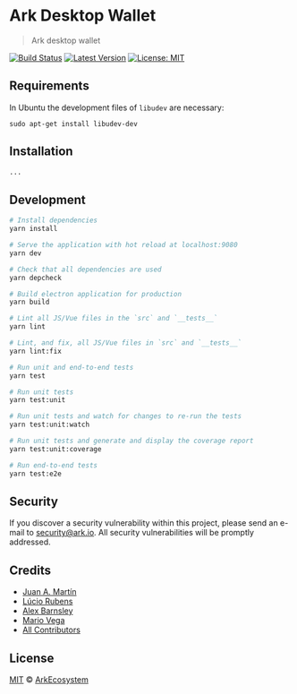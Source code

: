 # Ark Desktop Wallet

> Ark desktop wallet

[![Build Status](https://badgen.now.sh/travis/ArkEcosystem/new-desktop-wallet/master.svg?style=flat-square)](https://travis-ci.com/ArkEcosystem/new-desktop-wallet)
[![Latest Version](https://badgen.now.sh/github/release/ArkEcosystem/new-desktop-wallet.svg?style=flat-square)](https://github.com/ArkEcosystem/new-desktop-wallet/releases)
[![License: MIT](https://badgen.now.sh/badge/license/MIT/green)](https://opensource.org/licenses/MIT)

## Requirements

In Ubuntu the development files of `libudev` are necessary:
```
sudo apt-get install libudev-dev
```

## Installation

```bash
...
```

## Development

``` bash
# Install dependencies
yarn install

# Serve the application with hot reload at localhost:9080
yarn dev

# Check that all dependencies are used
yarn depcheck

# Build electron application for production
yarn build

# Lint all JS/Vue files in the `src` and `__tests__`
yarn lint

# Lint, and fix, all JS/Vue files in `src` and `__tests__`
yarn lint:fix

# Run unit and end-to-end tests
yarn test

# Run unit tests
yarn test:unit

# Run unit tests and watch for changes to re-run the tests
yarn test:unit:watch

# Run unit tests and generate and display the coverage report
yarn test:unit:coverage

# Run end-to-end tests
yarn test:e2e
```

## Security

If you discover a security vulnerability within this project, please send an e-mail to security@ark.io. All security vulnerabilities will be promptly addressed.

## Credits

 - [Juan A. Martín](https://github.com/j-a-m-l)
 - [Lúcio Rubens](https://github.com/luciorubeens)
 - [Alex Barnsley](https://github.com/alexbarnsley)
 - [Mario Vega](https://github.com/mvega3)
 - [All Contributors](../../contributors)

## License

[MIT](LICENSE) © [ArkEcosystem](https://ark.io)
